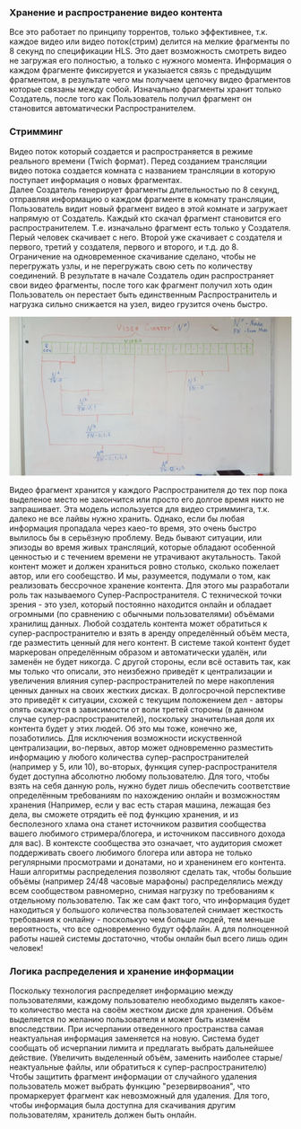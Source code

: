 ### Хранение и распространение видео контента
Все это работает по принципу торрентов, только эффективнее, т.к. каждое видео или видео поток(стрим) делится на мелкие фрагменты по 8 секунд по спецификации HLS. Это дает возможность смотреть видео не загружая его полностью, а только с нужного момента. 
Информация о каждом фрагменте фиксируется и указыается связь с предыдущим фрагментом, в результате чего мы получаем цепочку видео фрагментов которые связаны между собой. Изначально фрагменты хранит только Создатель, после того как Пользователь получил фрагмент он становится автоматически Распространителем. 

### Стримминг
Видео поток который создается и распространяется в режиме реального времени (Twich формат).
Перед созданием трансляции видео потока создается комната с названием трансляции в которую поступает информация о новых фрагментах.  
Далее Создатель генерирует фрагменты длительностью по 8 секунд, отправляя информацию о каждом фрагменте в комнату трансляции, Пользователь видит новый фрагмент видео в этой комнате и загружает напрямую от Создатель. Каждый кто скачал фрагмент становится его распространителем. Т.е. изначально фрагмент есть только у Создателя. Перый человек скачивает с него. Второй уже скачивает с создателя и первого, третий у создателя, первого и второго, и т.д. до 8. Ограничение на одновременное скачивание сделано, чтобы не перегружать узлы, и не перегружать свою сеть по количеству соединений. В результате в начале Создатель один распространяет свои видео фрагменты, после того как фрагмент получил хоть один Пользователь он перестает быть единственным Распространитель и нагрузка сильно снижается на узел, видео грузится очень быстро.

![](images/video_creator.jpg)

Видео фрагмент хранится у каждого Распространителя до тех пор пока выделеное место не закончится или просто его долгое время никто не запрашивает. Эта модель используется для видео стримминга, т.к. далеко не все лайвы нужно хранить. 
Однако, если бы любая информация пропадала через каео-то время, это очень быстро вылилось бы в серьёзную проблему. Ведь бывают ситуации, или эпизоды во время живых трансляций, которые обладают особенной ценностью и с течением времени не утрачивают акутальность. Такой контент может и должен храниться ровно столько, сколько пожелает автор, или его сообещство. И мы, разумеется, подумали о том, как реализовать бессрочное хранение контента. Для этого мы разработали роль так называемого Супер-Распространителя. С технической точки зрения - это узел, который постоянно находится онлайн и обладает огромными (по сравнению с обычными пользователями) объёмами хранилищ данных. Любой создатель контента может обратиться к супер-распространителю и взять в аренду определённый объём места, где разместить ценный для него контент. В системе такой контент будет маркерован определённым образом и автоматически удалён, или заменён не будет никогда. 
С другой стороны, если всё оставить так, как мы только что описали, это неизбежно приведёт к централизации и увеличения влияния супер-распространителей по мере накопления ценных данных на своих жестких дисках. В долгосрочной перспективе это приведёт к ситуации, схожей с текущим положением дел - авторы опять окажутся в зависимости от воли третей стороны (в данном случае супер-распространителей), поскольку значительная доля их контента будет у этих людей. Об это мы тоже, конечно же, позаботились. Для исключения возможности искуственной централизации, во-первых, автор может одновременно разместить информацию у любого количества супер-распространителей (например у 5, или 10), во-вторых, функция супер-распространителя будет доступна абсолютно любому пользователю. Для того, чтобы взять на себя данную роль, нужно будет лишь обеспечить соответствие определённым требованиям по нахождению онлайн и возможностям хранения (Например, если у вас есть старая машина, лежащая без дела, вы сможете отрядить её под функцию хранения, и из бесполезного хлама она станет источником развития сообщества вашего любимого стримера/блогера, и источником пассивного дохода для вас). 
В контексте сообщества это означает, что аудитория сможет поддерживать своего любимого блогера или автора не только регулярными просмотрами и донатами, но и храненинем его контента. Наши алгоритмы распределения позволяют сделать так, чтобы большие объёмы (например 24/48 часовые марафоны) распределялись между всем сообществом равномерно, снимая нагрузку по требованиям к отдельному пользователю. Так же сам факт того, что информация будет находиться у большого количества пользователей снимает жесткость требования к онлайну - посколькуо чем больше людей, тем меньше вероятность, что все одновременно будут оффлайн. А для полноценной работы нашей системы достаточно, чтобы онлайн был всего лишь один человек!


### Логика распределения и хранение информации

Поскольку технология распределяет информацию между пользователями, каждому пользователю необходимо выделять какое-то количество места на своём жестком диске для хранения. 
Объём выделяется по желанию пользователя и может быть изменём впоследствии.
При исчерпании отведенного пространства самая неактуальная информация заменяется на новую. Система будет сообщать об исчерпании лимита и предлагать выбрать дальнейшее действие. (Увеличить выделенный объём, заменить наиболее старые/неактуальные файлы, или обратиться к супер-распространителю)
Чтобы защитить фрагмент информации от случайного удаления пользователь может выбрать функцию "резервирвоания", что промаркерует фрагмент как невозможный для удаления. 
Для того, чтобы информация была доступна для скачивания другим пользователям, хранитель должен быть онлайн.
